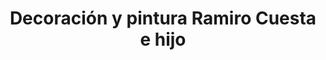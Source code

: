 ---
title: "Decoración y pintura Ramiro Cuesta e hijo"
url: /burgos/decoracion-y-pintura-ramiro-cuesta-e-hijo/
shop: decoración interior
---